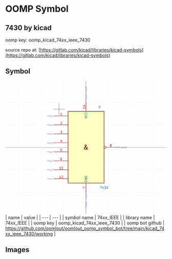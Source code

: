 # OOMP Symbol  
## 7430  by kicad  
  
oomp key: oomp_kicad_74xx_ieee_7430  
  
source repo at: [https://gitlab.com/kicad/libraries/kicad-symbols](https://gitlab.com/kicad/libraries/kicad-symbols)  
## Symbol  
  
[![working.png](working_600.png)](working.png)  
| name | value | 
| --- | --- | 
| symbol name | 74xx_IEEE | 
| library name | 74xx_IEEE | 
| oomp key | oomp_kicad_74xx_ieee_7430 | 
| oomp bot github | https://github.com/oomlout/oomlout_oomp_symbol_bot/tree/main/kicad_74xx_ieee_7430/working | 
## Images  
